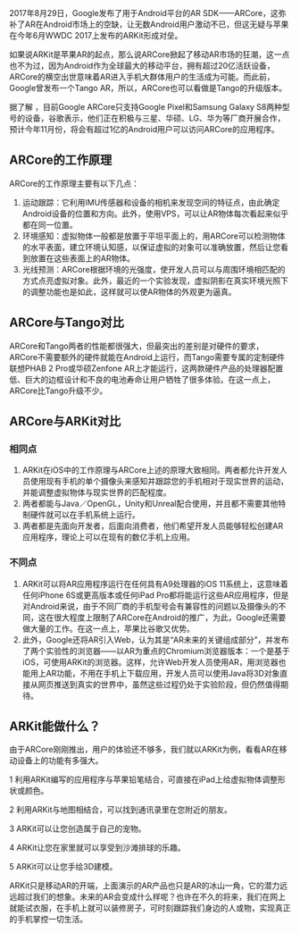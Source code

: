 2017年8月29日，Google发布了用于Android平台的AR SDK——ARCore，这弥补了AR在Android市场上的空缺，让无数Android用户激动不已，但这无疑与苹果在今年6月WWDC 2017上发布的ARKit形成对垒。

如果说ARKit是苹果AR的起点，那么说ARCore掀起了移动AR市场的狂潮，这一点也不为过，因为Android作为全球最大的移动平台，拥有超过20亿活跃设备，ARCore的横空出世意味着AR进入手机大群体用户的生活成为可能。而此前，Google曾发布一个Tango AR，所以，ARCore也可以看做是Tango的升级版本。

据了解 ，目前Google ARCore只支持Google Pixel和Samsung Galaxy S8两种型号的设备，谷歌表示，他们正在积极与三星、华硕、LG、华为等厂商开展合作，预计今年11月份，将会有超过1亿的Android用户可以访问ARCore的应用程序。

## ARCore的工作原理

ARCore的工作原理主要有以下几点：

1. 运动跟踪：它利用IMU传感器和设备的相机来发现空间的特征点，由此确定Android设备的位置和方向。此外，使用VPS，可以让AR物体每次看起来似乎都在同一位置。
2. 环境感知：虚拟物体一般都是放置于平坦平面上的，用ARCore可以检测物体的水平表面，建立环境认知感，以保证虚拟的对象可以准确放置，然后让您看到放置在这些表面上的AR物体。
3. 光线预测：ARCore根据环境的光强度，使开发人员可以与周围环境相匹配的方式点亮虚拟对象。此外，最近的一个实验发现，虚拟阴影在真实环境光照下的调整功能也是如此，这样就可以使AR物体的外观更为逼真。

## ARCore与Tango对比

ARCore和Tango两者的性能都很强大，但最突出的差别是对硬件的要求，ARCore不需要额外的硬件就能在Android上运行，而Tango需要专属的定制硬件联想PHAB 2 Pro或华硕Zenfone AR上才能运行，这两款硬件产品的处理器配置低、巨大的边框设计和不良的电池寿命让用户牺牲了很多体验。在这一点上，ARCore比Tango升级不少。

## ARCore与ARKit对比

### 相同点

1. ARKit在iOS中的工作原理与ARCore上述的原理大致相同。两者都允许开发人员使用现有手机的单个摄像头来感知并跟踪您的手机相对于现实世界的运动，并能调整虚拟物体与现实世界的匹配程度。
2. 两者都能与Java／OpenGL，Unity和Unreal配合使用，并且都不需要其他特制硬件就可以在手机系统上运行。
3. 两者都是先面向开发者，后面向消费者，他们希望开发人员能够轻松创建AR应用程序，理论上可以在现有的数亿手机上应用。

### 不同点

1. ARKit可以将AR应用程序运行在任何具有A9处理器的iOS 11系统上，这意味着任何iPhone 6S或更高版本或任何iPad Pro都将能运行这些AR应用程序，但是对Android来说，由于不同厂商的手机型号会有兼容性的问题以及摄像头的不同，这在很大程度上限制了ARCore在Android的推广，为此，Google还需要做大量的工作。在这一点上，苹果比谷歌又优势。
2. 此外，Google还将AR引入Web，认为其是“AR未来的关键组成部分”，并发布了两个实验性的浏览器——以AR为重点的Chromium浏览器版本：一个是基于iOS，可使用ARKit的浏览器。这样，允许Web开发人员使用AR，用浏览器也能用上AR功能，不用在手机上下载应用，开发人员可以使用Java将3D对象直接从网页推送到真实的世界中，虽然这些过程仍处于实验阶段，但仍然值得期待。

## ARKit能做什么？

由于ARCore刚刚推出，用户的体验还不够多，我们就以ARKit为例，看看AR在移动设备上的功能有多强大。

1 利用ARKit编写的应用程序与苹果铅笔结合，可直接在iPad上给虚拟物体调整形状或颜色。

2 利用ARKit与地图相结合，可以找到通讯录里在您附近的朋友。

3 ARKit可以让您创造属于自己的宠物。

4 ARKit让您在家里就可以享受到沙滩排球的乐趣。

5 ARKit可以让您手绘3D建模。

ARKit只是移动AR的开端，上面演示的AR产品也只是AR的冰山一角，它的潜力远远超过我们的想象。未来的AR会变成什么样呢？也许在不久的将来，我们在网上就能试衣服，在手机上就可以装修房子，可时刻跟踪我们身边的人或物，实现真正的手机掌控一切生活。

